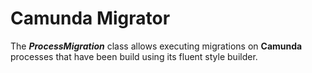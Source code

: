 # Camunda Migrator

The **_ProcessMigration_** class allows executing migrations on **Camunda** processes that have been build using its fluent style builder.

